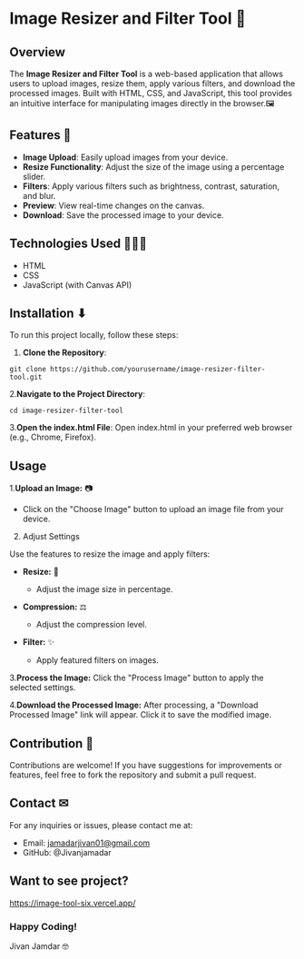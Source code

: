 # Image Resizer and Filter Tool 🌄

## Overview

The **Image Resizer and Filter Tool** is a web-based application that allows users to upload images, resize them, apply various filters, and download the processed images. Built with HTML, CSS, and JavaScript, this tool provides an intuitive interface for manipulating images directly in the browser.🖼️

## Features 🩵

- **Image Upload**: Easily upload images from your device.
- **Resize Functionality**: Adjust the size of the image using a percentage slider.
- **Filters**: Apply various filters such as brightness, contrast, saturation, and blur.
- **Preview**: View real-time changes on the canvas.
- **Download**: Save the processed image to your device.

## Technologies Used 👨🏻‍💻

- HTML
- CSS
- JavaScript (with Canvas API)

## Installation ⬇

To run this project locally, follow these steps:

1. **Clone the Repository**:
```
git clone https://github.com/yourusername/image-resizer-filter-tool.git
```
2.**Navigate to the Project Directory**:
   ```
cd image-resizer-filter-tool
   ```
3.**Open the index.html File**:
Open index.html in your preferred web browser (e.g., Chrome, Firefox).

## Usage
1.**Upload an Image:** 📷
- Click on the "Choose Image" button to upload an image file from your device.

2. Adjust Settings

Use the features to resize the image and apply filters:

- **Resize:** 🔄
  - Adjust the image size in percentage.
  
- **Compression:** ⚖️
  - Adjust the compression level.
  
- **Filter:** ✨
  - Apply featured filters on images.


3.**Process the Image:**
Click the "Process Image" button to apply the selected settings.

4.**Download the Processed Image:**
After processing, a "Download Processed Image" link will appear. Click it to save the modified image.

## Contribution 🤝
Contributions are welcome! If you have suggestions for improvements or features, feel free to fork the repository and submit a pull request.

## Contact ✉
For any inquiries or issues, please contact me at:

- Email: jamadarjivan01@gmail.com
- GitHub: @Jivanjamadar

## Want to see project? 
https://image-tool-six.vercel.app/



### Happy Coding!
Jivan Jamdar 🤓



